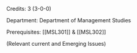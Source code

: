 Credits: 3 (3-0-0)

Department: Department of Management Studies

Prerequisites: [[MSL301]] & [[MSL302]]

(Relevant current and Emerging Issues)